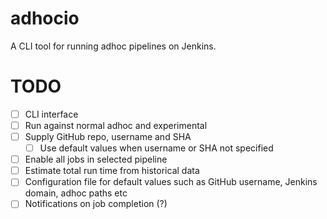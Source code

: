 # adhocio

A CLI tool for running adhoc pipelines on Jenkins.

# TODO

- [ ] CLI interface
- [ ] Run against normal adhoc and experimental
- [ ] Supply GitHub repo, username and SHA
    - [ ] Use default values when username or SHA not specified
- [ ] Enable all jobs in selected pipeline
- [ ] Estimate total run time from historical data
- [ ] Configuration file for default values such as GitHub username, Jenkins domain, adhoc paths etc
- [ ] Notifications on job completion (?)